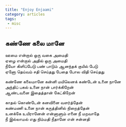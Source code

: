 ```yaml
---
title: "Enjoy Enjaami"
category: articles
tags:
 - misc
---
```


## கண்ணே கலை மானே

ஊமை என்றால் ஒரு வகை அமைதி <br>
ஏழை என்றால் அதில் ஒரு அமைதி <br>
நீயோ கிளிப்பேடு பண் பாடும் ஆனந்தக் குயில் பேடு <br>
ஏனோ தெய்வம் சதி செய்தது பேதை போல விதி செய்தது <br>


கண்ணே கலைமானே கன்னி மயிலெனக் கண்டேன் உனை நானே <br>
அந்திப் பகல் உனை நான் பார்க்கிறேன் <br>
ஆண்டவனை இதைத்தான் கேட்கிறேன் <br>


காதல் கொண்டேன் கனவினை வளர்த்தேன் <br>
கண்மணி உனை நான் கருத்தினில் நிறைத்தேன் <br>
உனக்கே உயிரானேன் என்னாளும் எனை நீ மறவாதே <br>
நீ இல்லாமல் எது நிம்மதி நீதானே என் சன்னதி <br>
